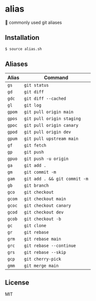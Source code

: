 # alias
📝 commonly used git aliases

## Installation

```bash
$ source alias.sh
```

## Aliases

| Alias | Command |
|-------|---------|
| `gs`  | `git status` |
| `gd`  | `git diff` |
| `gdc`  | `git diff --cached` |
| `gl`  | `git log` |
| `gpom` | `git pull origin main` |
| `gpos` | `git pull origin staging` |
| `gpoc` | `git pull origin canary` |
| `gpod` | `git pull origin dev` |
| `gpum` | `git pull upstream main` |
| `gf` | `git fetch` |
| `gp`   | `git push` |
| `gpuo`   | `git push -u origin` |
| `ga`   | `git add .` |
| `gm`   | `git commit -m` |
| `gam`  | `git add . && git commit -m` |
| `gb`   | `git branch` |
| `gco`  | `git checkout` |
| `gcom`  | `git checkout main` |
| `gcoc`  | `git checkout canary` |
| `gcod`  | `git checkout dev` |
| `gcob`  | `git checkout -b` |
| `gc`  | `git clone` |
| `gr`  | `git rebase` |
| `grm`  | `git rebase main` |
| `grc`  | `git rebase --continue` |
| `grs`  | `git rebase --skip` |
| `gcp` | `git cherry-pick` |
| `gmm` | `git merge main` |

## License

  MIT
